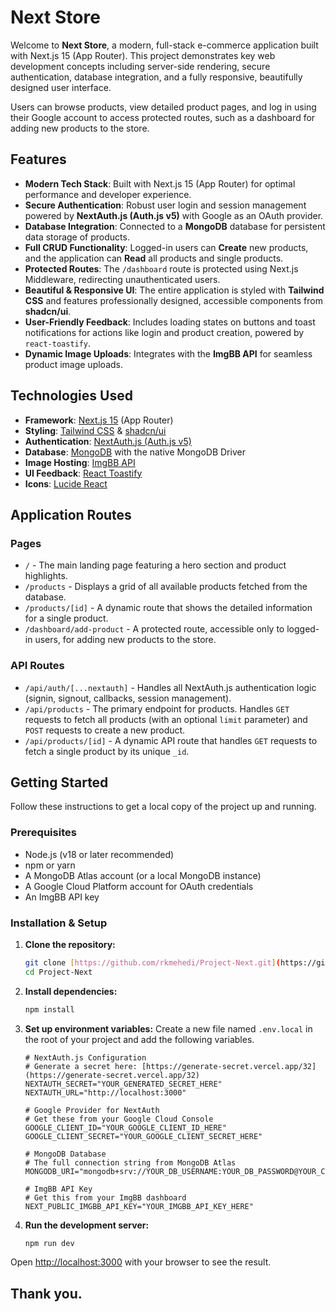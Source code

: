 # Next Store

Welcome to **Next Store**, a modern, full-stack e-commerce application built with Next.js 15 (App Router). This project demonstrates key web development concepts including server-side rendering, secure authentication, database integration, and a fully responsive, beautifully designed user interface.

Users can browse products, view detailed product pages, and log in using their Google account to access protected routes, such as a dashboard for adding new products to the store.

## Features

* **Modern Tech Stack**: Built with Next.js 15 (App Router) for optimal performance and developer experience.
* **Secure Authentication**: Robust user login and session management powered by **NextAuth.js (Auth.js v5)** with Google as an OAuth provider.
* **Database Integration**: Connected to a **MongoDB** database for persistent data storage of products.
* **Full CRUD Functionality**: Logged-in users can **Create** new products, and the application can **Read** all products and single products.
* **Protected Routes**: The `/dashboard` route is protected using Next.js Middleware, redirecting unauthenticated users.
* **Beautiful & Responsive UI**: The entire application is styled with **Tailwind CSS** and features professionally designed, accessible components from **shadcn/ui**.
* **User-Friendly Feedback**: Includes loading states on buttons and toast notifications for actions like login and product creation, powered by `react-toastify`.
* **Dynamic Image Uploads**: Integrates with the **ImgBB API** for seamless product image uploads.

## Technologies Used

* **Framework**: [Next.js 15](https://nextjs.org/) (App Router)
* **Styling**: [Tailwind CSS](https://tailwindcss.com/) & [shadcn/ui](https://ui.shadcn.com/)
* **Authentication**: [NextAuth.js (Auth.js v5)](https://authjs.dev/)
* **Database**: [MongoDB](https://www.mongodb.com/) with the native MongoDB Driver
* **Image Hosting**: [ImgBB API](https://api.imgbb.com/)
* **UI Feedback**: [React Toastify](https://fkhadra.github.io/react-toastify/)
* **Icons**: [Lucide React](https://lucide.dev/)

## Application Routes

### Pages

* `/` - The main landing page featuring a hero section and product highlights.
* `/products` - Displays a grid of all available products fetched from the database.
* `/products/[id]` - A dynamic route that shows the detailed information for a single product.
* `/dashboard/add-product` - A protected route, accessible only to logged-in users, for adding new products to the store.

### API Routes

* `/api/auth/[...nextauth]` - Handles all NextAuth.js authentication logic (signin, signout, callbacks, session management).
* `/api/products` - The primary endpoint for products. Handles `GET` requests to fetch all products (with an optional `limit` parameter) and `POST` requests to create a new product.
* `/api/products/[id]` - A dynamic API route that handles `GET` requests to fetch a single product by its unique `_id`.


## Getting Started

Follow these instructions to get a local copy of the project up and running.

### Prerequisites

* Node.js (v18 or later recommended)
* npm or yarn
* A MongoDB Atlas account (or a local MongoDB instance)
* A Google Cloud Platform account for OAuth credentials
* An ImgBB API key

### Installation & Setup

1.  **Clone the repository:**
    ```bash
    git clone [https://github.com/rkmehedi/Project-Next.git](https://github.com/rkmehedi/Project-Next.git)
    cd Project-Next
    ```

2.  **Install dependencies:**
    ```bash
    npm install
    ```

3.  **Set up environment variables:**
    Create a new file named `.env.local` in the root of your project and add the following variables.

    ```env
    # NextAuth.js Configuration
    # Generate a secret here: [https://generate-secret.vercel.app/32](https://generate-secret.vercel.app/32)
    NEXTAUTH_SECRET="YOUR_GENERATED_SECRET_HERE"
    NEXTAUTH_URL="http://localhost:3000"

    # Google Provider for NextAuth
    # Get these from your Google Cloud Console
    GOOGLE_CLIENT_ID="YOUR_GOOGLE_CLIENT_ID_HERE"
    GOOGLE_CLIENT_SECRET="YOUR_GOOGLE_CLIENT_SECRET_HERE"

    # MongoDB Database
    # The full connection string from MongoDB Atlas
    MONGODB_URI="mongodb+srv://YOUR_DB_USERNAME:YOUR_DB_PASSWORD@YOUR_CLUSTER_URL"

    # ImgBB API Key
    # Get this from your ImgBB dashboard
    NEXT_PUBLIC_IMGBB_API_KEY="YOUR_IMGBB_API_KEY_HERE"
    ```

4.  **Run the development server:**
    ```bash
    npm run dev
    ```

Open [http://localhost:3000](http://localhost:3000) with your browser to see the result.

## Thank you.